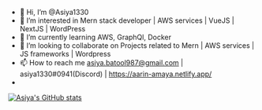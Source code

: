 - 👋 Hi, I’m @Asiya1330
- 👀 I’m interested in Mern stack developer | AWS services | VueJS | NextJS | WordPress
- 🌱 I’m currently learning AWS, GraphQl, Docker
- 💞️ I’m looking to collaborate on Projects related to Mern | AWS services | JS frameworks | Wordpress
- 📫 How to reach me asiya.batool987@gmail.com | asiya1330#0941(Discord) | https://aarin-amaya.netlify.app/
- 
[![Asiya's GitHub stats](https://github-readme-stats.vercel.app/api?username=Asiya1330)](https://github.com/Asiya1330/Asiya1330)


<!---
Asiya1330/Asiya1330 is a ✨ special ✨ repository because its `README.md` (this file) appears on your GitHub profile.
You can click the Preview link to take a look at your changes.
--->
